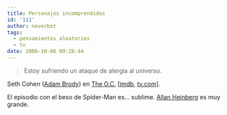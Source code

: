 ```yaml
---
title: Personajes incomprendidos
id: '111'
author: neverbot
tags:
  - pensamientos aleatorios
  - tv
date: 2006-10-06 09:28:44
---
```


> Estoy sufriendo un ataque de alergia al universo.

Seth Cohen ([Adam Brody](http://www.imdb.com/name/nm0111013/)) en [The O.C.](http://www.fox.com/oc/) \[[imdb](http://www.imdb.com/title/tt0362359/), [tv.com](http://www.tv.com/o-c/show/16960/summary.html)\].

El episodio con el beso de Spider-Man es... sublime. [Allan Heinberg](http://en.wikipedia.org/wiki/Allan_Heinberg) es muy grande.